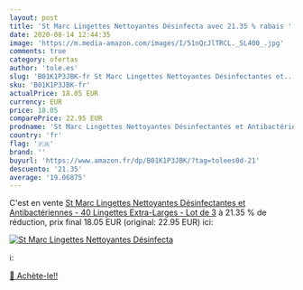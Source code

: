 ```yaml
---
layout: post
title: 'St Marc Lingettes Nettoyantes Désinfecta avec 21.35 % rabais '
date: 2020-08-14 12:44:35
image: 'https://m.media-amazon.com/images/I/51nQcJlTRCL._SL400_.jpg'
comments: true
category: ofertas
author: 'tole.es'
slug: 'B01K1P3JBK-fr St Marc Lingettes Nettoyantes Désinfectantes et...'
sku: 'B01K1P3JBK-fr'
actualPrice: 18.05 EUR
currency: EUR
price: 18.05
comparePrice: 22.95 EUR
prodname: 'St Marc Lingettes Nettoyantes Désinfectantes et Antibactériennes - 40 Lingettes Extra-Larges - Lot de 3'
country: 'fr'
flag: '🇫🇷'
brand: ''
buyurl: 'https://www.amazon.fr/dp/B01K1P3JBK/?tag=tolees0d-21'
descuento: '21.35'
average: '19.06875'
---
```


C'est en vente [St Marc Lingettes Nettoyantes Désinfectantes et Antibactériennes - 40 Lingettes Extra-Larges - Lot de 3](https://www.amazon.fr/dp/B01K1P3JBK/?tag=tolees0d-21)  à  21.35 % de réduction, prix final  18.05 EUR (original: 22.95 EUR) ici:

[![St Marc Lingettes Nettoyantes Désinfecta](https://m.media-amazon.com/images/I/51nQcJlTRCL._SL400_.jpg)](https://www.amazon.fr/dp/B01K1P3JBK/?tag=tolees0d-21)

ℹ️:


[🛒 Achète-le!!](https://www.amazon.fr/dp/B01K1P3JBK/?tag=tolees0d-21)

